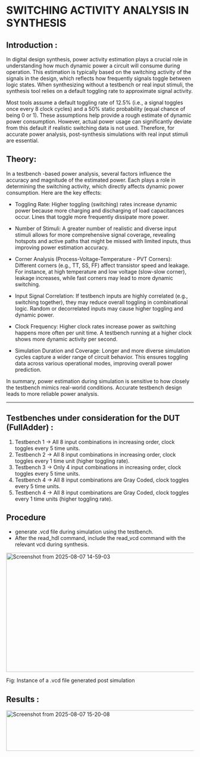# SWITCHING ACTIVITY ANALYSIS IN SYNTHESIS 
## Introduction :

In digital design synthesis, power activity estimation plays a crucial role in understanding how much dynamic power a circuit will consume during operation. This estimation is typically based on the switching activity of the signals in the design, which reflects how frequently signals toggle between logic states. When synthesizing without a testbench or real input stimuli, the synthesis tool relies on a default toggling rate to approximate signal activity. 

Most tools assume a default toggling rate of 12.5% (i.e., a signal toggles once every 8 clock cycles) and a 50% static probability (equal chance of being 0 or 1). These assumptions help provide a rough estimate of dynamic power consumption. However, actual power usage can significantly deviate from this default if realistic switching data is not used. Therefore, for accurate power analysis, post-synthesis simulations with real input stimuli are essential.

## Theory:
In a testbench -based power analysis, several factors influence the accuracy and magnitude of the estimated power. Each plays a role in determining the switching activity, which directly affects dynamic power consumption. Here are the key effects:

- Toggling Rate: Higher toggling (switching) rates increase dynamic power because more charging and discharging of load capacitances occur. Lines that toggle more frequently dissipate more power.

- Number of Stimuli: A greater number of realistic and diverse input stimuli allows for more comprehensive signal coverage, revealing hotspots and active paths that might be missed with limited inputs, thus improving power estimation accuracy.

- Corner Analysis (Process-Voltage-Temperature - PVT Corners): Different corners (e.g., TT, SS, FF) affect transistor speed and leakage. For instance, at high temperature and low voltage (slow-slow corner), leakage increases, while fast corners may lead to more dynamic switching.

- Input Signal Correlation: If testbench inputs are highly correlated (e.g., switching together), they may reduce overall toggling in combinational logic. Random or decorrelated inputs may cause higher toggling and dynamic power.

- Clock Frequency: Higher clock rates increase power as switching happens more often per unit time. A testbench running at a higher clock shows more dynamic activity per second.

- Simulation Duration and Coverage: Longer and more diverse simulation cycles capture a wider range of circuit behavior. This ensures toggling data across various operational modes, improving overall power prediction.

In summary, power estimation during simulation is sensitive to how closely the testbench mimics real-world conditions. Accurate testbench design leads to more reliable power analysis.

----

## Testbenches under consideration for the DUT (FullAdder) :
1. Testbench 1 -> All 8 input combinations in increasing order, clock toggles every 5 time units.
2. Testbench 2 -> All 8 input combinations in increasing order, clock toggles every 1 time unit (higher toggling rate).
3. Testbench 3 -> Only 4 input combinations in increasing order, clock toggles every 5 time units.
4. Testbench 4 -> All 8 input combinations are Gray Coded, clock toggles every 5 time units.
5. Testbench 4 -> All 8 input combinations are Gray Coded, clock toggles every 1 time units (higher toggling rate).

## Procedure 
- generate .vcd file during simulation using the testbench.
- After the read_hdl command, include the read_vcd command with the relevant vcd during synthesis.
<img width="567" height="320" alt="Screenshot from 2025-08-07 14-59-03" src="https://github.com/user-attachments/assets/7d0360a6-ed1d-444f-a395-c09b57053370" />


Fig: Instance of a .vcd file generated post simulation

## Results :

<img width="533" height="109" alt="Screenshot from 2025-08-07 15-20-08" src="https://github.com/user-attachments/assets/975eb5a2-44ae-4bf0-9dac-7d7ffd8fc182" />








   
